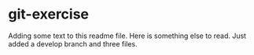 # git-exercise
Adding some text to this readme file.
Here is something else to read. Just added a develop branch and three files.